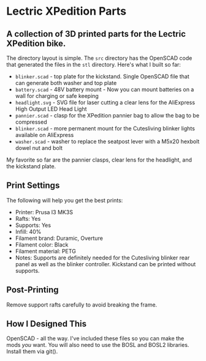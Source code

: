# Lectric XPedition Parts

## A collection of 3D printed parts for the Lectric XPedition bike.  

The directory layout is simple.  The <code>src</code> directory has the OpenSCAD code that generated the files in the <code>stl</code> directory.  Here's what I built so far:

  * <code>blinker.scad</code> - top plate for the kickstand.  Single OpenSCAD file that can generate both washer and top plate
  * <code>battery.scad</code> - 48V battery mount - Now you can mount batteries on a wall for charging or safe keeping
  * <code>headlight.svg</code> - SVG file for laser cutting a clear lens for the AliExpress High Output LED Head Light
  * <code>pannier.scad</code> - clasp for the XPedition pannier bag to allow the bag to be compressed
  * <code>blinker.scad</code> - more permanent mount for the Cutesliving blinker lights available on AliExpress
  * <code>washer.scad</code> - washer to replace the seatpost lever with a M5x20 hexbolt dowel nut and bolt

My favorite so far are the pannier clasps, clear lens for the headlight, and the kickstand plate.  

## Print Settings

The following will help you get the best prints:
  * Printer: Prusa I3 MK3S
  * Rafts: Yes
  * Supports: Yes
  * Infill: 40%
  * Filament brand: Duramic, Overture
  * Filament color: Black
  * Filament material: PETG
  * Notes: Supports are definitely needed for the Cutesliving blinker rear panel as well as the blinker controller.  Kickstand can be printed without supports.

## Post-Printing
Remove support rafts carefully to avoid breaking the frame.

## How I Designed This
OpenSCAD - all the way. I've included these files so you can make the mods _you_ want.  You will also need to use the BOSL and BOSL2 libraries.  Install them via git().



